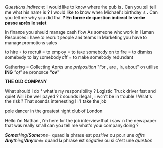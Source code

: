 _Questions indirecte:_
I would like to know where the pub is **.**
Can you tell tell me what his name is **?**
I would like to know when Michael's birthday is **.**
Can you tell me why you did that **?**
**En forme de question indirect le verbe passe après le sujet**

In finance you should manage cash flow
As someone who work in Human Resources i have to recruit people and teams
In Marketing you have to manage promotions sales

to hire = to recruit = to employ = to take somebody on
to fire = to dismiss somebody
to lay somebody off = to make somebody redundant

Gathering = Collecting
Après une _préposition_ "For , are , in, about" on utilise **ING**
_"of"_ se prononce **"ov"**

**THE OLD COMPANY**

What should i do ? what's my responsibility ?
Logistic
Truck driver
fast and quiet
Will i be well payed ?
it sounds illegal , i won't be in trouble !
What's the risk ?
That sounds interresting ! i'll take the job

pole dancer in the greatest night club of London

Hello i'm Nathan , i'm here for the job interview that i saw in the newspaper
that was really small can you tell me what's your company doing ?

**_Some_**_thing_/**_Some_**_one_= quand la phrase est _positive_ ou pour une _offre_
**_Any_**_thing_/**_Any_**_one_= quand la phrase est _négative_ ou si c'est une _question_
